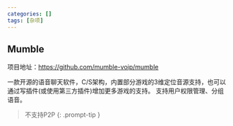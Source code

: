 ```yaml
---
categories: []
tags: [杂项]
---
```


## Mumble
项目地址：<https://github.com/mumble-voip/mumble>

一款开源的语音聊天软件，C/S架构，内置部分游戏的3维定位音源支持，也可以通过写插件(或使用第三方插件)增加更多游戏的支持。
支持用户权限管理、分组语音。

> 不支持P2P
{: .prompt-tip }


